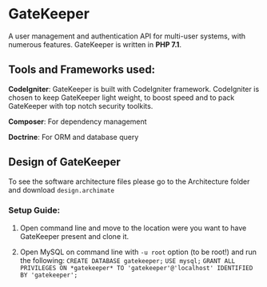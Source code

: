 # GateKeeper
A user management and authentication API for multi-user systems, with numerous features. GateKeeper is written in __PHP 7.1__.

## Tools and Frameworks used:
__CodeIgniter__: GateKeeper is built with CodeIgniter framework. CodeIgniter is chosen to keep GateKeeper light weight, to boost speed and to pack GateKeeper with top notch security toolkits.

__Composer__: For dependency management

__Doctrine__: For ORM and database query

## Design of GateKeeper
To see the software architecture files please go to the Architecture folder and download `design.archimate`

### Setup Guide:
1. Open command line and move to the location were you want to have GateKeeper present and clone it.

2. Open MySQL on command line with ``-u root`` option (to be root!) and run the following:
``CREATE DATABASE gatekeeper;``
``USE mysql;``
``GRANT ALL PRIVILEGES ON *gatekeeper* TO 'gatekeeper'@'localhost' IDENTIFIED BY 'gatekeeper';``
